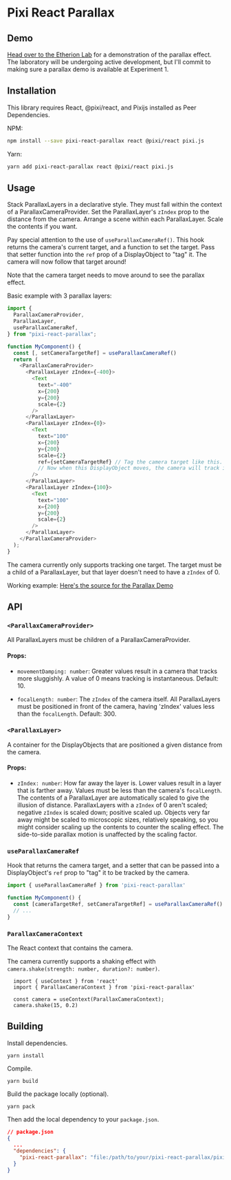 # Pixi React Parallax

## Demo

[Head over to the Etherion Lab](https://lab.etherion.app/experiment1) for a demonstration of the parallax effect. The laboratory will be undergoing active development, but I'll commit to making sure a parallax demo is available at Experiment 1.

## Installation

This library requires React, @pixi/react, and Pixijs installed as Peer Dependencies.

NPM:

```bash
npm install --save pixi-react-parallax react @pixi/react pixi.js
```

Yarn:

```bash
yarn add pixi-react-parallax react @pixi/react pixi.js
```

## Usage

Stack ParallaxLayers in a declarative style. They must fall within the context of a ParallaxCameraProvider. Set the ParallaxLayer's `zIndex` prop to the distance from the camera. Arrange a scene within each ParallaxLayer. Scale the contents if you want.

Pay special attention to the use of `useParallaxCameraRef()`. This hook returns the camera's current target, and a function to set the target. Pass that setter function into the `ref` prop of a DisplayObject to "tag" it. The camera will now follow that target around!

Note that the camera target needs to move around to see the parallax effect.

Basic example with 3 parallax layers:

```ts
import {
  ParallaxCameraProvider,
  ParallaxLayer,
  useParallaxCameraRef,
} from "pixi-react-parallax";

function MyComponent() {
  const [, setCameraTargetRef] = useParallaxCameraRef()
  return (
    <ParallaxCameraProvider>
      <ParallaxLayer zIndex={-400}>
        <Text
          text="-400"
          x={200}
          y={200}
          scale={2}
        />
      </ParallaxLayer>
      <ParallaxLayer zIndex={0}>
        <Text
          text="100"
          x={200}
          y={200}
          scale={2}
          ref={setCameraTargetRef} // Tag the camera target like this.
          // Now when this DisplayObject moves, the camera will track it.
        />
      </ParallaxLayer>
      <ParallaxLayer zIndex={100}>
        <Text
          text="100"
          x={200}
          y={200}
          scale={2}
        />
      </ParallaxLayer>
    </ParallaxCameraProvider>
  );
}
```

The camera currently only supports tracking one target. The target must be a child of a ParallaxLayer, but that layer doesn't need to have a `zIndex` of 0.

Working example: [Here's the source for the Parallax Demo](https://github.com/Azaeres/etherion-lab/blob/main/src/components/scenes/Experiment1/index.tsx)

## API

### `<ParallaxCameraProvider>`

All ParallaxLayers must be children of a ParallaxCameraProvider.

#### Props:
- `movementDamping: number`: Greater values result in a camera that tracks more sluggishly. A value of 0 means tracking is instantaneous. Default: 10. 

- `focalLength: number`: The `zIndex` of the camera itself. All ParallaxLayers must be positioned in front of the camera, having 'zIndex' values less than the `focalLength`. Default: 300.

### `<ParallaxLayer>`

A container for the DisplayObjects that are positioned a given distance from the camera.

#### Props:

- `zIndex: number`: How far away the layer is. Lower values result in a layer that is farther away. Values must be less than the camera's `focalLength`. The contents of a ParallaxLayer are automatically scaled to give the illusion of distance. ParallaxLayers with a `zIndex` of 0 aren't scaled; negative `zIndex` is scaled down; positive scaled up. Objects very far away might be scaled to microscopic sizes, relatively speaking, so you might consider scaling up the contents to counter the scaling effect. The side-to-side parallax motion is unaffected by the scaling factor.

### `useParallaxCameraRef`

Hook that returns the camera target, and a setter that can be passed into a DisplayObject's `ref` prop to "tag" it to be tracked by the camera.

```ts
import { useParallaxCameraRef } from 'pixi-react-parallax'

function MyComponent() {
  const [cameraTargetRef, setCameraTargetRef] = useParallaxCameraRef()
  // ...
}
```

### `ParallaxCameraContext`

The React context that contains the camera.

The camera currently supports a shaking effect with `camera.shake(strength: number, duration?: number)`.

```
  import { useContext } from 'react'
  import { ParallaxCameraContext } from 'pixi-react-parallax'

  const camera = useContext(ParallaxCameraContext);
  camera.shake(15, 0.2)

```

## Building

Install dependencies.

```
yarn install
```

Compile.

```
yarn build
```

Build the package locally (optional).

```
yarn pack
```

Then add the local dependency to your `package.json`.

```json
// package.json
{
  ...
  "dependencies": {
    "pixi-react-parallax": "file:/path/to/your/pixi-react-parallax/pixi-react-parallax-v1.0.10.tgz"
  }
}
```
